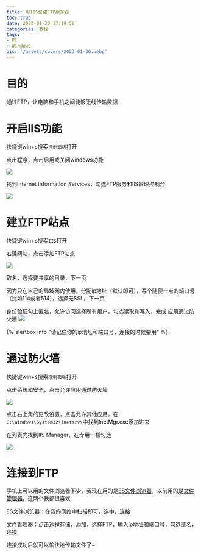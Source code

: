 ```yaml
---
title: 用IIS搭建FTP服务器
toc: true
date: 2023-01-30 17:19:59
categories: 教程
tags:
- PC
- Windows
pic: '/assets/covers/2023-01-30.webp'
---
```


# 目的

通过FTP，让电脑和手机之间能够无线传输数据

# 开启IIS功能

快捷键win+s搜索`控制面板`打开

点击程序，点击启用或关闭windows功能

![](/assets/posts/2023-01-30/1675072030709.png)  

找到Internet Information Services，勾选FTP服务和IIS管理控制台

![](/assets/posts/2023-01-30/1675086366793.png)  

# 建立FTP站点

快捷键win+s搜索`IIS`打开

右键网站，点击添加FTP站点

![](/assets/posts/2023-01-30/1675087444952.png)  

取名，选择要共享的目录，下一页

因为只在自己的局域网内使用，分配ip地址（默认即可），写个随便一点的端口号（比如114或者514），选择无SSL，下一页

身份验证勾上匿名，允许访问选择所有用户，勾选读取和写入，完成
应用通过防火墙
![](/assets/posts/2023-01-30/1675088118015.png)  

{% alertbox info "请记住你的ip地址和端口号，连接的时候要用" %}

# 通过防火墙

快捷键win+s搜索`控制面板`打开

点击系统和安全，点击允许应用通过防火墙

![](/assets/posts/2023-01-30/1675088207090.png)  

点击右上角的更改设置，点击允许其他应用，在`C:\Windows\System32\inetsrv\`中找到InetMgr.exe添加进来

在列表内找到IIS Manager，在专用一栏勾选

![](/assets/posts/2023-01-30/1675088734846.png)  

# 连接到FTP

手机上可以用的文件浏览器不少，我现在用的是[ES文件浏览器](https://www.coolapk.com/apk/com.estrongs.android.pop)，以前用的是[文件管理器](https://play.google.com/store/apps/details?id=com.alphainventor.filemanager)，这两个我都很喜欢

ES文件浏览器：在我的网络中扫描即可，选中，连接

文件管理器：点击远程存储，添加，选择FTP，输入ip地址和端口号，勾选匿名，连接

连接成功后就可以愉快地传输文件了~